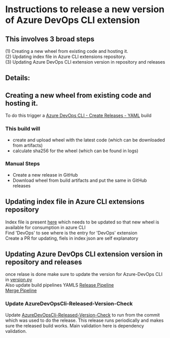 # Instructions to release a new version of Azure DevOps CLI extension

## This involves 3 broad steps
(1) Creating a new wheel from existing code and hosting it.  
(2) Updating index file in Azure CLI extensions repository.  
(3) Updating Azure DevOps CLI extension version in repository and releases  

## Details:
## Creating a new wheel from existing code and hosting it.
To do this trigger a [Azure DevOps CLI - Create Releases - YAML](https://dev.azure.com/AzureDevOpsCliOrg/AzureDevOpsCli/_build?definitionId=40&_a=summary) build
### This build will 
 - create and upload wheel with the latest code (which can be downloaded from artifacts)
 - calculate sha256 for the wheel (which can be found in logs)

### Manual Steps
- Create a new release in GitHub
- Download wheel from build artifacts and put the same in GitHub releases
 
## Updating index file in Azure CLI extensions repository
Index file is present [here](https://github.com/Azure/azure-cli-extensions/blob/master/src/index.json) which needs to be updated so that new wheel is available for consumption in azure CLI  
Find 'DevOps' to see where is the entry for 'DevOps' extension  
Create a PR for updating, fiels in index json are self explanatory 

## Updating Azure DevOps CLI extension version in repository and releases
once relase is done make sure to update the version for Azure-DevOps CLI in [version.py](https://github.com/Microsoft/azure-devops-cli-extension/blob/master/azure-devops/azext_devops/version.py)  
Also update build pipelines YAMLS
[Release Pipeline](./.azure-pipelines/azure-pipelines/azure-pipelines-create-release.yml)  
[Merge Pipeline](./.azure-pipelines/azure-pipelines/azure-pipelines-merge.yml)  

### Update AzureDevOpsCli-Released-Version-Check
Update [AzureDevOpsCli-Released-Version-Check](https://dev.azure.com/AzureDevOpsCliOrg/AzureDevOpsCli/_build?definitionId=34) to run from the commit which was used to do the release.
This release runs periodically and makes sure the released build works. Main validation here is dependency validation.

